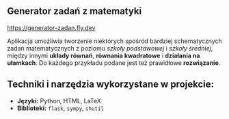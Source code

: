 ## Generator zadań z matematyki

https://generator-zadan.fly.dev

Aplikacja umożliwia tworzenie niektórych spośród bardziej schematycznych zadań matematycznych z poziomu *szkoły podstawowej* i *szkoły średniej*, między innymi **układy równań**, **równania kwadratowe** i **działania na ułamkach**. Do każdego przykładu podane jest też prawidłowe **rozwiązanie**.

## Techniki i narzędzia wykorzystane w projekcie:
- **Języki:** Python, HTML, LaTeX
-  **Biblioteki:** `flask`, `sympy`, `shutil`

